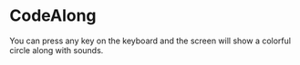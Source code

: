 # CodeAlong
You can press any key on the keyboard and the screen will show a colorful circle along with sounds.
